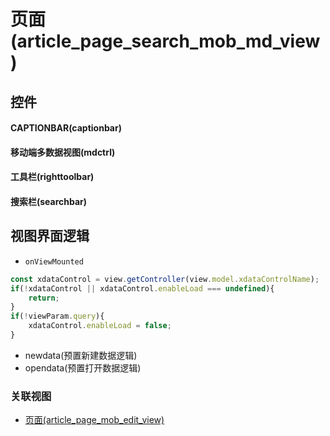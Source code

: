 # 页面(article_page_search_mob_md_view)  <!-- {docsify-ignore-all} -->



## 控件
#### CAPTIONBAR(captionbar)
#### 移动端多数据视图(mdctrl)
#### 工具栏(righttoolbar)
#### 搜索栏(searchbar)

## 视图界面逻辑
* `onViewMounted`
```javascript
const xdataControl = view.getController(view.model.xdataControlName);
if(!xdataControl || xdataControl.enableLoad === undefined){
	return;
}
if(!viewParam.query){
	xdataControl.enableLoad = false;
}
```
  * newdata(预置新建数据逻辑)
  * opendata(预置打开数据逻辑)


### 关联视图
  * [页面(article_page_mob_edit_view)](app/view/article_page_mob_edit_view)

<script>
 const { createApp } = Vue
  createApp({
    data() {
      return {

      }
    }
  }).use(ElementPlus).mount('#app')
</script>